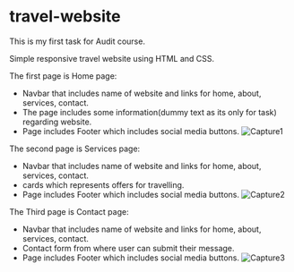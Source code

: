 # travel-website

This is my first task for Audit course.

Simple responsive travel website using HTML and CSS.

The first page is Home page:
* Navbar that includes name of website and links for home, about, services, contact.
* The page includes some information(dummy text as its only for task) regarding website.
* Page includes Footer which includes social media buttons.
![Capture1](https://user-images.githubusercontent.com/88594369/129005068-83fef4e0-7977-4a42-b842-af46f31ef65b.PNG)

The second page is Services page:
* Navbar that includes name of website and links for home, about, services, contact.
* cards which represents offers for travelling.
* Page includes Footer which includes social media buttons.
![Capture2](https://user-images.githubusercontent.com/88594369/129005135-685fa697-7a5e-41dc-9341-e885be73a36b.PNG)

The Third page is Contact page:
* Navbar that includes name of website and links for home, about, services, contact.
* Contact form from where user can submit their message.
* Page includes Footer which includes social media buttons.
![Capture3](https://user-images.githubusercontent.com/88594369/129005151-e23f3d64-160a-452f-9e41-24ad04386789.PNG)
